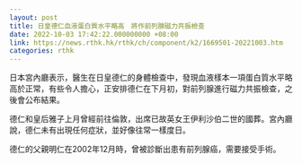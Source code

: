 ```yaml
---
layout: post
title: 日皇德仁血液蛋白質水平略高　將作前列腺磁力共振檢查
date: 2022-10-03 17:42:22.000000000 +08:00
link: https://news.rthk.hk/rthk/ch/component/k2/1669501-20221003.htm
categories: rthk
---
```


日本宮內廳表示，醫生在日皇德仁的身體檢查中，發現血液樣本一項蛋白質水平略高於正常，有些令人擔心，正安排德仁在下月初，對前列腺進行磁力共振檢查，之後會公布結果。

德仁和皇后雅子上月曾經前往倫敦，出席已故英女王伊利沙伯二世的國葬。宮內廳說，德仁未有出現任何症狀，並好像往常一樣度日。

德仁的父親明仁在2002年12月時，曾被診斷出患有前列腺癌，需要接受手術。
